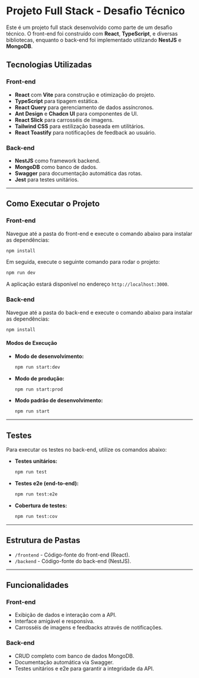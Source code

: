 # Projeto Full Stack - Desafio Técnico

Este é um projeto full stack desenvolvido como parte de um desafio técnico. O front-end foi construído com **React**, **TypeScript**, e diversas bibliotecas, enquanto o back-end foi implementado utilizando **NestJS** e **MongoDB**.

## Tecnologias Utilizadas

### Front-end

- **React** com **Vite** para construção e otimização do projeto.
- **TypeScript** para tipagem estática.
- **React Query** para gerenciamento de dados assíncronos.
- **Ant Design** e **Chadcn UI** para componentes de UI.
- **React Slick** para carrosséis de imagens.
- **Tailwind CSS** para estilização baseada em utilitários.
- **React Toastify** para notificações de feedback ao usuário.

### Back-end

- **NestJS** como framework backend.
- **MongoDB** como banco de dados.
- **Swagger** para documentação automática das rotas.
- **Jest** para testes unitários.

---

## Como Executar o Projeto

### Front-end

Navegue até a pasta do front-end e execute o comando abaixo para instalar as dependências:

```bash
npm install
```

Em seguida, execute o seguinte comando para rodar o projeto:

```bash
npm run dev
```

A aplicação estará disponível no endereço `http://localhost:3000`.

### Back-end

Navegue até a pasta do back-end e execute o comando abaixo para instalar as dependências:

```bash
npm install
```

#### Modos de Execução

- **Modo de desenvolvimento:**

  ```bash
  npm run start:dev
  ```

- **Modo de produção:**

  ```bash
  npm run start:prod
  ```

- **Modo padrão de desenvolvimento:**

  ```bash
  npm run start
  ```

---

## Testes

Para executar os testes no back-end, utilize os comandos abaixo:

- **Testes unitários:**

  ```bash
  npm run test
  ```

- **Testes e2e (end-to-end):**

  ```bash
  npm run test:e2e
  ```

- **Cobertura de testes:**

  ```bash
  npm run test:cov
  ```

---

## Estrutura de Pastas

- `/frontend` - Código-fonte do front-end (React).
- `/backend` - Código-fonte do back-end (NestJS).

---

## Funcionalidades

### Front-end

- Exibição de dados e interação com a API.
- Interface amigável e responsiva.
- Carrosséis de imagens e feedbacks através de notificações.

### Back-end

- CRUD completo com banco de dados MongoDB.
- Documentação automática via Swagger.
- Testes unitários e e2e para garantir a integridade da API.
